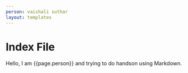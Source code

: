 ```yaml
---
person: vaishali suthar
layout: templates
---
```


# Index File

Hello, I am {{page.person}} and trying to do handson using Markdown.